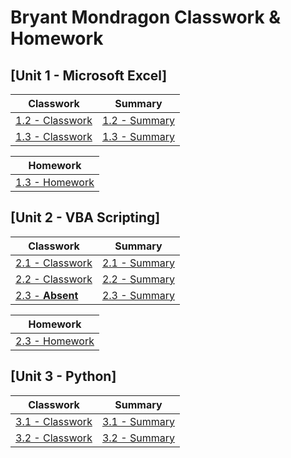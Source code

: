 # Bryant Mondragon Classwork & Homework

## [Unit 1 - Microsoft Excel]

| Classwork |  Summary |
| --------- | -------- |
|[1.2 - Classwork](/01-Classwork/02-Excel)|[1.2 - Summary](https://drive.google.com/file/d/1i70DVupErUNkrwXYJMDo6TQQn69NPj0-/view?usp=sharing)
|[1.3 - Classwork](/01-Classwork/03-Excel)|[1.3 - Summary](https://drive.google.com/file/d/1HcCIdY_2kQ4QQ-jnwLqJcx3WqC_l0Wb5/view?usp=sharing)

|Homework|
| ------ |
|[1.3 - Homework](/excel-challenge)|

## [Unit 2 - VBA Scripting]

| Classwork |  Summary |
| --------- | -------- |
|[2.1 - Classwork](/02-Classwork/01-VBA)|[2.1 - Summary](https://drive.google.com/file/d/1d7EzN2pzULBcNQOzyGR_WEGdScf9SBZH/view?usp=sharing)
|[2.2 - Classwork](/02-Classwork/02-VBA)|[2.2 - Summary](https://drive.google.com/file/d/1bqbrdcTti2BB_EJRNcVyGnCj-e3hKoP2/view?usp=sharing)
| [2.3 - **Absent** ]()|[2.3 - Summary]((https://drive.google.com/file/d/1I3j8bHJzNzxObY4pULrN4bonl7MBv7v9/view?usp=sharing))

|Homework|
| ------ |
|[2.3 - Homework](/vba-challenge)|

## [Unit 3 - Python]

| Classwork |  Summary |
| --------- | -------- |
|[3.1 - Classwork](/03-Classwork/01-Python)|[3.1 - Summary](https://drive.google.com/file/d/1Y-Z0ShMv4A5uwVDLHxwyw6Mu0ysujVSy/view?usp=sharing)
|[3.2 - Classwork](/03-Classwork/01-Python)|[3.2 - Summary]()